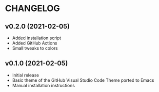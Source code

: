 # CHANGELOG

## v0.2.0 (2021-02-05)

* Added installation script
* Added GitHub Actions
* Small tweaks to colors

## v0.1.0 (2021-02-05)

* Initial release
* Basic theme of the GitHub Visual Studio Code Theme ported to Emacs
* Manual installation instructions
